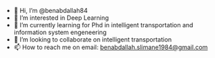 - 👋 Hi, I’m @benabdallah84
- 👀 I’m interested in Deep Learning
- 🌱 I’m currently learning for Phd in intelligent transportation and information system engeneering
- 💞️ I’m looking to collaborate on intelligent transportation
- 📫 How to reach me on email: benabdallah.slimane1984@gmail.com

<!---
benabdallah84/benabdallah84 is a ✨ special ✨ repository because its `README.md` (this file) appears on your GitHub profile.
You can click the Preview link to take a look at your changes.
--->
